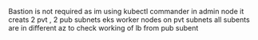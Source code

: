 Bastion is not required as im using kubectl commander in admin node
it creats 2 pvt , 2 pub subnets
eks worker nodes on pvt subnets
all subents are in different az to check working of lb from pub subent